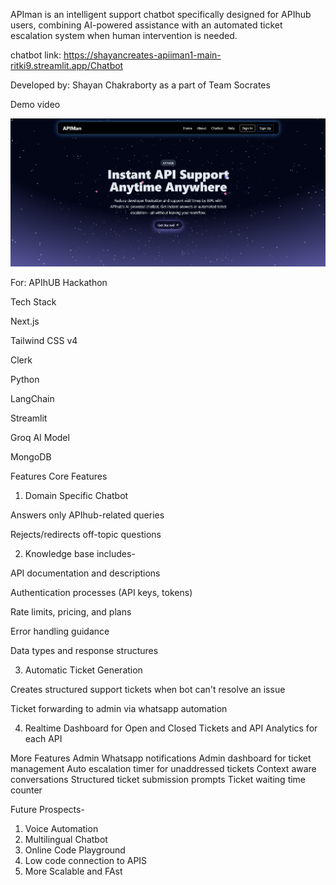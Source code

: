 APIman is an intelligent support chatbot specifically designed for APIhub users, combining AI-powered assistance with an automated ticket escalation system when human intervention is needed.


chatbot link: https://shayancreates-apiiman1-main-ritki9.streamlit.app/Chatbot



Developed by: Shayan Chakraborty as a part of Team Socrates


Demo video

[![LinkedIn Post](./src/assets/post.png)](https://www.linkedin.com/feed/update/urn:li:ugcPost:7342979973449768960)


For: APIhUB Hackathon

Tech Stack

Next.js

Tailwind CSS v4

Clerk

Python

LangChain

Streamlit

Groq AI Model

MongoDB

Features
Core Features

1. Domain Specific Chatbot

Answers only APIhub-related queries

Rejects/redirects off-topic questions

2. Knowledge base includes-

API documentation and descriptions

Authentication processes (API keys, tokens)

Rate limits, pricing, and plans

Error handling guidance

Data types and response structures

3. Automatic Ticket Generation

Creates structured support tickets when bot can't resolve an issue

Ticket forwarding to admin via whatsapp automation

4. Realtime Dashboard for Open and Closed Tickets and API Analytics for each API

More Features
Admin Whatsapp notifications
Admin dashboard for ticket management
Auto escalation timer for unaddressed tickets
Context aware conversations
Structured ticket submission prompts
Ticket waiting time counter

Future Prospects-

1. Voice Automation
2. Multilingual Chatbot
3. Online Code Playground
4. Low code connection to APIS
5. More Scalable and FAst


